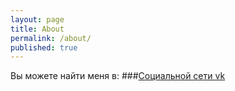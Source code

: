 ```yaml
---
layout: page
title: About
permalink: /about/
published: true
---
```


Вы можете найти меня в:
###[Социальной сети vk](https://vk.com/ilin_31)





